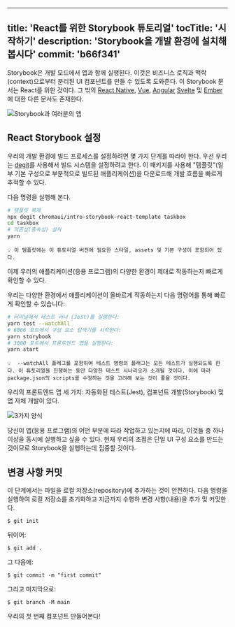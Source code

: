 
   
---
title: 'React를 위한 Storybook 튜토리얼'
tocTitle: '시작하기'
description: 'Storybook을 개발 환경에 설치해봅시다'
commit: 'b66f341'
---

Storybook은 개발 모드에서 앱과 함께 실행된다. 이것은 비즈니스 로직과 맥락(context)으로부터 분리된 UI 컴포넌트를 만들 수 있도록 도와준다. 이 Storybook 문서는 React를 위한 것이다. 그 밖의 [React Native](/intro-to-storybook/react-native/en/get-started), [Vue](/intro-to-storybook/vue/en/get-started), [Angular](/intro-to-storybook/angular/en/get-started) [Svelte](/intro-to-storybook/svelte/en/get-started) 및 [Ember](/intro-to-storybook/ember/en/get-started)에 대한 다른 문서도 존재한다.

![Storybook과 여러분의 앱](https://storybook.js.org/tutorials/intro-to-storybook/storybook-relationship.jpg)

## React Storybook 설정

우리의 개발 환경에 빌드 프로세스를 설정하려면 몇 가지 단계를 따라야 한다. 우선 우리는 [degit](https://github.com/Rich-Harris/degit)를 사용해서 빌드 시스템을 설정하려고 한다. 이 패키지를 사용해 "템플릿"(일부 기본 구성으로 부분적으로 빌드된 애플리케이션)을 다운로드해 개발 흐름을 빠르게 추적할 수 있다.

다음 명령을 실행해 본다.

```bash
# 템플릿 복제
npx degit chromaui/intro-storybook-react-template taskbox
cd taskbox
# 의존성(종속성) 설치
yarn
```

```
💡 이 템플릿에는 이 튜토리얼 버전에 필요한 스타일, assets 및 기본 구성이 포함되어 있다.
```

이제 우리의 애플리케이션(응용 프로그램)의 다양한 환경이 제대로 작동하는지 빠르게 확인할 수 있다.

우리는 다양한 환경에서 애플리케이션이 올바르게 작동하는지 다음 명령어를 통해 빠르게 확인할 수 있습니다:

```bash
# 터미널에서 테스트 러너 (Jest)를 실행한다:
yarn test --watchAll
# 6066 포트에서 구성 요소 탐색기를 시작한다:
yarn storybook
# 3000 포트에서 프론트엔드 앱을 실행한다:
yarn start
```

```
💡  --watchAll 플래그를 포함하여 테스트 명령의 플래그는 모든 테스트가 실행되도록 한다. 이 튜토리얼을 진행하는 동안 다양한 테스트 시나리오가 소개될 것이다. 이에 따라 package.json의 scripts를 수정하는 것을 고려해 보는 것이 좋을 것이다.
```

우리의 프론트엔드 앱 세 가지: 자동화된 테스트(Jest), 컴포넌트 개발(Storybook) 및 앱 자체 개발이 있다.

![3가지 양식](https://storybook.js.org/tutorials/intro-to-storybook/app-three-modalities.png)

당신이 앱(응용 프로그램)의 어떤 부분에 따라 작업하고 있는지에 따라, 이것들 중 하나 이상을 동시에 실행하고 싶을 수 있다. 현재 우리의 초점은 단일 UI 구성 요소를 만드는 것이므로 Storybook을 실행하는데 집중할 것이다.


## 변경 사항 커밋
이 단계에서는 파일을 로컬 저장소(repository)에 추가하는 것이 안전하다. 다음 명령을 실행하여 로컬 저장소를 초기화하고 지금까지 수행하 변경 사항(내용)을 추가 및 커밋한다.

```shell
$ git init
```

뒤이어:
```shell
$ git add .
```

그 다음에:
```shell
$ git commit -m "first commit"
```

그리고 마지막으로:
```shell
$ git branch -M main
```

우리의 첫 번째 컴포넌트 만들어본다!